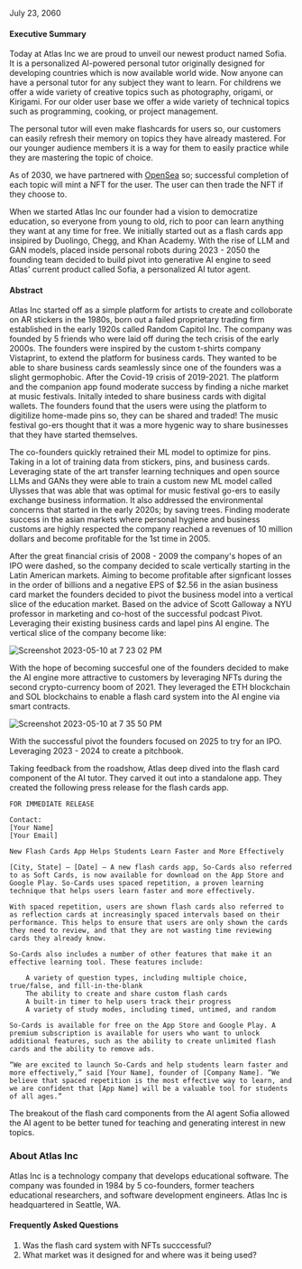 July 23, 2060 

#### Executive Summary

Today at Atlas Inc we are proud to unveil our newest product named Sofia. It is a personalized AI-powered personal tutor originally designed for developing countries which is now available world wide. 
Now anyone can have a personal tutor for any subject they want to learn. For childrens we offer a wide variety of creative topics such as photography, origami, or Kirigami.
For our older user base we offer a wide variety of technical topics such as programming, cooking, or project management. 

The personal tutor will even make flashcards for users so, our customers can easily refresh their memory on topics they have already mastered. For our younger audience members it is a way for them to easily practice while they are mastering the topic of choice.

As of 2030, we have partnered with [OpenSea](https://opensea.io/) so; successful completion of each topic will mint a NFT for the user. The user can then trade the NFT if they choose to.

When we started Atlas Inc our founder had a vision to democratize education, so everyone from young to old, rich to poor can learn anything they want at any time for free. 
We initially started out as a flash cards app insipired by Duolingo, Chegg, and Khan Academy. With the rise of LLM and GAN models, placed inside personal robots during 2023 - 2050 the founding team decided to build pivot into generative AI engine to seed Atlas' current product called Sofia, a personalized AI tutor agent.

#### Abstract

Atlas Inc started off as a simple platform for artists to create and colloborate on AR stickers in the 1980s, born out a failed proprietary trading firm established in the early 1920s called Random Capitol Inc. The company was founded by 5 friends who were laid off during the tech crisis of the early 2000s. The founders were inspired by the custom t-shirts company Vistaprint, to extend the platform for business cards. They wanted to be able to share business cards seamlessly since one of the founders was a slight germophobic. After the Covid-19 crisis of 2019-2021. The platform and the companion app found moderate success by finding a niche market at music festivals. Initally inteded to share business cards with digital wallets. The founders found that the users were using the platform to digitilize home-made pins so, they can be shared and traded! The music festival go-ers thought that it was a more hygenic way to share businesses that they have started themselves. 

The co-founders quickly retrained their ML model to optimize for pins. Taking in a lot of training data from stickers, pins, and business cards. Leveraging state of the art transfer learning techniques and open source LLMs and GANs they were able to train a custom new ML model called Ulysses that was able that was optimal for music festival go-ers to easily exchange business information. It also addressed the environmental concerns that started in the early 2020s; by saving trees. Finding moderate success in the  asian markets where personal hygiene and business customs are highly respected the company reached a revenues of 10 million dollars and become profitable for the 1st time in 2005. 

After the great financial crisis of 2008 - 2009 the company's hopes of an IPO were dashed, so the company decided to scale vertically starting in the Latin American markets. Aiming to become profitable after signficant losses in the order of billions and a negative EPS of $2.56 in the asian business card market the founders decided to pivot the business model into a vertical slice of the education market. Based on the advice of Scott Galloway a NYU professor in marketing and co-host of the successful podcast Pivot. Leveraging their existing business cards and lapel pins AI engine. The vertical slice of the company become like:

![Screenshot 2023-05-10 at 7 23 02 PM](https://github.com/12Siva/PersonalTutorPOC/assets/7332619/8199dd17-a647-496e-ae83-5df854f11215)

With the hope of becoming succesful one of the founders decided to make the AI engine more attractive to customers by leveraging NFTs during the second crypto-currency boom of 2021. They leveraged the ETH blockchain and SOL blockchains to enable a flash card system into the AI engine via smart contracts. 

![Screenshot 2023-05-10 at 7 35 50 PM](https://github.com/12Siva/PersonalTutorPOC/assets/7332619/850df23e-0b0a-4c91-b30a-1922504ec3d0)

With the successful pivot the founders focused on 2025 to try for an IPO. Leveraging 2023 - 2024 to create a pitchbook.

Taking feedback from the roadshow, Atlas deep dived into the flash card component of the AI tutor. They carved it out into a standalone app. They created the following press release for the flash cards app.

```
FOR IMMEDIATE RELEASE

Contact:
[Your Name]
[Your Email]

New Flash Cards App Helps Students Learn Faster and More Effectively

[City, State] – [Date] – A new flash cards app, So-Cards also referred to as Soft Cards, is now available for download on the App Store and Google Play. So-Cards uses spaced repetition, a proven learning technique that helps users learn faster and more effectively.

With spaced repetition, users are shown flash cards also referred to as reflection cards at increasingly spaced intervals based on their performance. This helps to ensure that users are only shown the cards they need to review, and that they are not wasting time reviewing cards they already know.

So-Cards also includes a number of other features that make it an effective learning tool. These features include:

    A variety of question types, including multiple choice, true/false, and fill-in-the-blank
    The ability to create and share custom flash cards
    A built-in timer to help users track their progress
    A variety of study modes, including timed, untimed, and random

So-Cards is available for free on the App Store and Google Play. A premium subscription is available for users who want to unlock additional features, such as the ability to create unlimited flash cards and the ability to remove ads.

“We are excited to launch So-Cards and help students learn faster and more effectively,” said [Your Name], founder of [Company Name]. “We believe that spaced repetition is the most effective way to learn, and we are confident that [App Name] will be a valuable tool for students of all ages.”
```

The breakout of the flash card components from the AI agent Sofia allowed the AI agent to be better tuned for teaching and generating interest in new topics.


### About Atlas Inc

Atlas Inc is a technology company that develops educational software. The company was founded in 1984 by 5 co-founders, former teachers educational researchers, and software development engineers. Atlas Inc is headquartered in Seattle, WA.


#### Frequently Asked Questions

1. Was the flash card system with NFTs succcessful? 
2. What market was it designed for and where was it being used?
